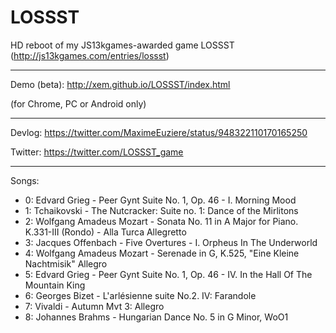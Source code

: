 LOSSST
==

HD reboot of my JS13kgames-awarded game LOSSST (http://js13kgames.com/entries/lossst)

---

Demo (beta): http://xem.github.io/LOSSST/index.html

(for Chrome, PC or Android only)

---

Devlog: https://twitter.com/MaximeEuziere/status/948322110170165250

Twitter: https://twitter.com/LOSSST_game

---

Songs:

- 0: Edvard Grieg - Peer Gynt Suite No. 1, Op. 46 - I. Morning Mood
- 1: Tchaikovski - The Nutcracker: Suite no. 1: Dance of the Mirlitons
- 2: Wolfgang Amadeus Mozart - Sonata No. 11 in A Major for Piano. K.331-III (Rondo) - Alla Turca  Allegretto
- 3: Jacques Offenbach - Five Overtures - I. Orpheus In The Underworld
- 4: Wolfgang Amadeus Mozart - Serenade in G, K.525, "Eine Kleine Nachtmisik" Allegro
- 5: Edvard Grieg - Peer Gynt Suite No. 1, Op. 46 - IV. In the Hall Of The Mountain King
- 6: Georges Bizet - L'arlésienne suite No.2. IV: Farandole
- 7: Vivaldi - Autumn Mvt 3: Allegro
- 8: Johannes Brahms - Hungarian Dance No. 5 in G Minor, WoO1